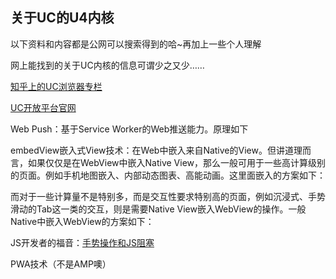 ## 关于UC的U4内核

以下资料和内容都是公网可以搜索得到的哈~再加上一些个人理解

网上能找到的关于UC内核的信息可谓少之又少……

[知乎上的UC浏览器专栏](https://zhuanlan.zhihu.com/ucbrowser?topic=pwa)

[UC开放平台官网](http://open-uc.uc.cn/solution/u4)

Web Push：基于Service Worker的Web推送能力。原理如下



embedView嵌入式View技术：在Web中嵌入来自Native的View。但讲道理而言，如果仅仅是在WebView中嵌入Native View，那么一般可用于一些高计算级别的页面。例如手机地图嵌入、内部动态图表、高能动画。这里面嵌入的方案如下：

而对于一些计算量不是特别多，而是交互性要求特别高的页面，例如沉浸式、手势滑动的Tab这一类的交互，则是需要Native View嵌入WebView的操作。一般Native中嵌入WebView的方案如下：



JS开发者的福音：[手势操作和JS阻塞](https://www.zhihu.com/question/24268253)



PWA技术（不是AMP噢）